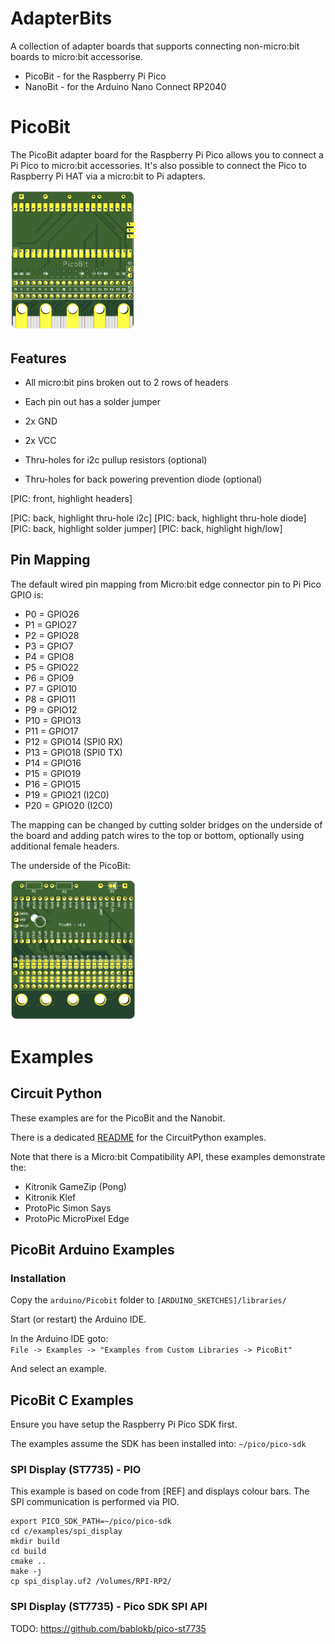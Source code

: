 # AdapterBits

A collection of adapter boards that supports connecting non-micro:bit boards to micro:bit accessorise.

- PicoBit - for the Raspberry Pi Pico
- NanoBit - for the Arduino Nano Connect RP2040


# PicoBit

The PicoBit adapter board for the Raspberry Pi Pico allows you to connect a Pi Pico to micro:bit accessories.
It's also possible to connect the Pico to Raspberry Pi HAT via a micro:bit to Pi adapters.

<img src="docs/images/picobit/front.png" alt="drawing" width="200"/>

[comment]: <> (![Front view]&#40;images/picobit/front.png&#41;)

## Features

- All micro:bit pins broken out to 2 rows of headers
- Each pin out has a solder jumper
- 2x GND
- 2x VCC

- Thru-holes for i2c pullup resistors (optional)
- Thru-holes for back powering prevention diode (optional)


[PIC: front, highlight headers]


[PIC: back, highlight thru-hole i2c]
[PIC: back, highlight thru-hole diode]
[PIC: back, highlight solder jumper]
[PIC: back, highlight high/low]


## Pin Mapping

The default wired pin mapping from Micro:bit edge connector pin to Pi Pico GPIO is:

- P0 = GPIO26
- P1 = GPIO27
- P2 = GPIO28
- P3 = GPIO7
- P4 = GPIO8
- P5 = GPIO22
- P6 = GPIO9
- P7 = GPIO10
- P8 = GPIO11
- P9 = GPIO12
- P10 = GPIO13
- P11 = GPIO17
- P12 = GPIO14 (SPI0 RX)
- P13 = GPIO18 (SPI0 TX)
- P14 = GPIO16
- P15 = GPIO19
- P16 = GPIO15
- P19 = GPIO21 (I2C0)
- P20 = GPIO20 (I2C0)


The mapping can be changed by cutting solder bridges on the underside of the board and adding patch wires to the top or bottom, optionally using additional female headers.

The underside of the PicoBit:


[comment]: <> (![Back view]&#40;images/picobit/back.png "Back view"&#41;)
<img src="docs/images/picobit/back.png" alt="drawing" width="200"/>



# Examples

## Circuit Python

These examples are for the PicoBit and the Nanobit.

There is a dedicated [README](circuitpython/README.md) for the CircuitPython examples.

Note that there is a Micro:bit Compatibility API, these examples demonstrate the:

- Kitronik GameZip (Pong)
- Kitronik Klef 
- ProtoPic Simon Says
- ProtoPic MicroPixel Edge


## PicoBit Arduino Examples

### Installation

Copy the `arduino/Picobit` folder to `[ARDUINO_SKETCHES]/libraries/`

Start (or restart) the Arduino IDE.

In the Arduino IDE goto:  
`File -> Examples -> "Examples from Custom Libraries -> PicoBit"`

And select an example.


## PicoBit C Examples

Ensure you have setup the Raspberry Pi Pico SDK first.   

The examples assume the SDK has been installed into:  `~/pico/pico-sdk`


### SPI Display (ST7735) - PIO

This example is based on code from [REF] and displays colour bars.
The SPI communication is performed via PIO.

```
export PICO_SDK_PATH=~/pico/pico-sdk
cd c/examples/spi_display
mkdir build
cd build
cmake ..
make -j
cp spi_display.uf2 /Volumes/RPI-RP2/
```


### SPI Display (ST7735) - Pico SDK SPI API

TODO: https://github.com/bablokb/pico-st7735

